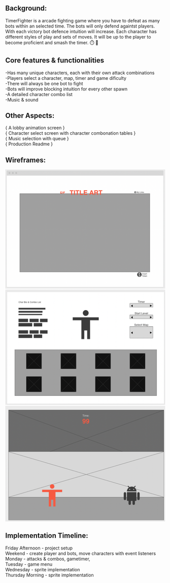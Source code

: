 ## Background: <br />
TimerFighter is a arcade fighting game where you have to defeat as many bots
within an selected time. The bots will only defend againtst players. With each victory bot defence intuition will increase.
Each character has different styles of play and sets of moves. It will be up to the player to become proficient and smash the timer. :stopwatch: :boxing_glove: 


## Core features & functionalities <br />
-Has many unique characters, each with their own attack combinations <br />
-Players select a character, map, timer and game dificulty <br />
-There will always be one bot to fight <br />
-Bots will improve blocking intuition for every other spawn <br />
-A detailed character combo list <br />
-Music & sound <br />

## Other Aspects: <br />
{ A lobby animation screen } <br />
{ Character select screen with character combonation tables } <br />
{ Music selection with queue } <br />
{ Production Readme } <br />

## Wireframes:

![Hot Nets Home Page](wireframes/browser_page.png)
<br />
![Hot Nets Home Page](wireframes/select_menu.png)
<br />
![Hot Nets Home Page](wireframes/game.png)
<br />


## Implementation Timeline:
Friday Afternoon - project setup <br />
Weekend - create player and bots, move characters with event listeners <br />
Monday - attacks & combos, gametimer,  <br />
Tuesday - game menu <br />
Wednesday - sprite implementation <br />
Thursday Morning - sprite implementation <br />




